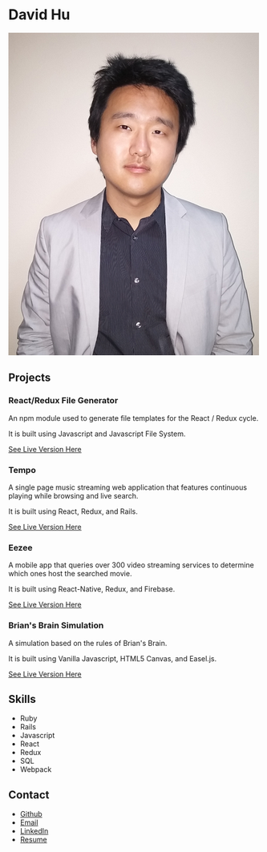 # David Hu

![My Picture](./images/me.jpg)

## Projects

### React/Redux File Generator

An npm module used to generate file templates for the React / Redux cycle.

It is built using Javascript and Javascript File System.

[See Live Version Here](https://www.npmjs.com/package/redux-file-gen)

### Tempo

A single page music streaming web application that features continuous playing while browsing and live search.

It is built using React, Redux, and Rails.

[See Live Version Here](http://www.tempostream.com)

### Eezee

A mobile app that queries over 300 video streaming services to determine which ones host the searched movie.

It is built using React-Native, Redux, and Firebase.

[See Live Version Here](https://play.google.com/store/apps/details?id=com.eezee)

### Brian's Brain Simulation

A simulation based on the rules of Brian's Brain.

It is built using Vanilla Javascript, HTML5 Canvas, and Easel.js.

[See Live Version Here](http://www.davidhu.io/brians_brain)

## Skills
- Ruby
- Rails
- Javascript
- React
- Redux
- SQL
- Webpack

## Contact
- [Github](https://www.github.com/davidhu2000)
- [Email](mailto:davidhu314@gmail.com)
- [LinkedIn](https://www.linkedin.com/in/davidhu2000)
- [Resume](http://www.davidhu.io/images/resume.pdf)
